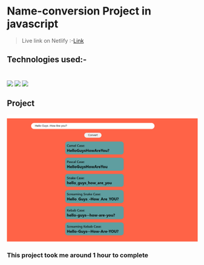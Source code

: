 # Name-conversion Project in javascript
> Live link on Netlify :-[Link](https://case-conversion.netlify.app/)

## Technologies used:- <br><br>
![](https://img.shields.io/badge/html-5-success)
![](https://img.shields.io/badge/css-3-blue)
![](https://img.shields.io/badge/javascript-code-red)


## Project
![](https://github.com/Muskan-creator/Name-conversion/blob/master/Image/Output.png)
### This project took me around 1 hour to complete
